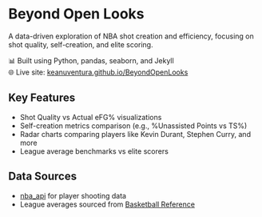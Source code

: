 # Beyond Open Looks

A data-driven exploration of NBA shot creation and efficiency, focusing on shot quality, self-creation, and elite scoring.

📊 Built using Python, pandas, seaborn, and Jekyll  
🌐 Live site: [keanuventura.github.io/BeyondOpenLooks](https://keanuventura.github.io/BeyondOpenLooks/)

## Key Features
- Shot Quality vs Actual eFG% visualizations
- Self-creation metrics comparison (e.g., %Unassisted Points vs TS%)
- Radar charts comparing players like Kevin Durant, Stephen Curry, and more
- League average benchmarks vs elite scorers

## Data Sources
- [nba_api](https://github.com/swar/nba_api) for player shooting data
- League averages sourced from [Basketball Reference](https://www.basketball-reference.com/)